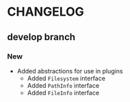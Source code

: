 # CHANGELOG

## develop branch

### New

* Added abstractions for use in plugins
  - Added `Filesystem` interface
  - Added `PathInfo` interface
  - Added `FileInfo` interface
